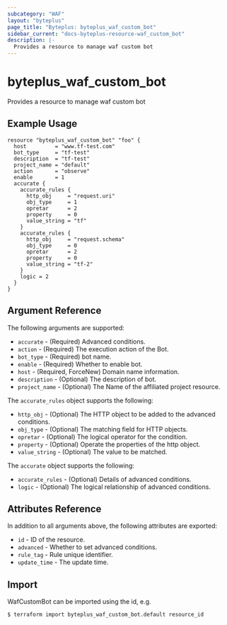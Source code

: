 ```yaml
---
subcategory: "WAF"
layout: "byteplus"
page_title: "Byteplus: byteplus_waf_custom_bot"
sidebar_current: "docs-byteplus-resource-waf_custom_bot"
description: |-
  Provides a resource to manage waf custom bot
---
```

# byteplus_waf_custom_bot
Provides a resource to manage waf custom bot
## Example Usage
```hcl
resource "byteplus_waf_custom_bot" "foo" {
  host         = "www.tf-test.com"
  bot_type     = "tf-test"
  description  = "tf-test"
  project_name = "default"
  action       = "observe"
  enable       = 1
  accurate {
    accurate_rules {
      http_obj     = "request.uri"
      obj_type     = 1
      opretar      = 2
      property     = 0
      value_string = "tf"
    }
    accurate_rules {
      http_obj     = "request.schema"
      obj_type     = 0
      opretar      = 2
      property     = 0
      value_string = "tf-2"
    }
    logic = 2
  }
}
```
## Argument Reference
The following arguments are supported:
* `accurate` - (Required) Advanced conditions.
* `action` - (Required) The execution action of the Bot.
* `bot_type` - (Required) bot name.
* `enable` - (Required) Whether to enable bot.
* `host` - (Required, ForceNew) Domain name information.
* `description` - (Optional) The description of bot.
* `project_name` - (Optional) The Name of the affiliated project resource.

The `accurate_rules` object supports the following:

* `http_obj` - (Optional) The HTTP object to be added to the advanced conditions.
* `obj_type` - (Optional) The matching field for HTTP objects.
* `opretar` - (Optional) The logical operator for the condition.
* `property` - (Optional) Operate the properties of the http object.
* `value_string` - (Optional) The value to be matched.

The `accurate` object supports the following:

* `accurate_rules` - (Optional) Details of advanced conditions.
* `logic` - (Optional) The logical relationship of advanced conditions.

## Attributes Reference
In addition to all arguments above, the following attributes are exported:
* `id` - ID of the resource.
* `advanced` - Whether to set advanced conditions.
* `rule_tag` - Rule unique identifier.
* `update_time` - The update time.


## Import
WafCustomBot can be imported using the id, e.g.
```
$ terraform import byteplus_waf_custom_bot.default resource_id
```

